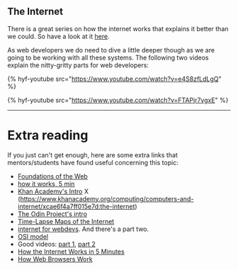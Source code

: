 ## The Internet

There is a great series on how the internet works that explains it better than we could. So have a look at it [here](https://www.youtube.com/playlist?list=PLzdnOPI1iJNfMRZm5DDxco3UdsFegvuB7).

As web developers we do need to dive a little deeper though as we are going to be working with all these systems. The following two videos explain the nitty-gritty parts for web developers:

{% hyf-youtube src="https://www.youtube.com/watch?v=e4S8zfLdLgQ" %}

{% hyf-youtube src="https://www.youtube.com/watch?v=FTAPjr7vgxE" %}

---

# Extra reading

If you just can't get enough, here are some extra links that mentors/students have found useful concerning this topic:

-   [Foundations of the Web](https://shawnr.gitbooks.io/foundations-of-the-web/)
-   [how it works, 5 min](https://www.youtube.com/watch?v=7_LPdttKXPc)
-   [Khan Academy's Intro](https://www.khanacademy.org/computing/computer-science/internet-intro) X (https://www.khanacademy.org/computing/computers-and-internet/xcae6f4a7ff015e7d:the-internet)
-   [The Odin Project's intro](https://www.theodinproject.com/courses/web-development-101/lessons/how-does-the-web-work)
-   [Time-Lapse Maps of the Internet](https://www.vox.com/a/internet-maps)
-   [internet for webdevs](https://www.youtube.com/watch?v=e4S8zfLdLgQ). And there's a part two.
-   [OSI model](http://www.webopedia.com/quick_ref/OSI_Layers.asp)
-   Good videos: [part 1](https://www.youtube.com/watch?v=e4S8zfLdLgQ), [part 2](https://www.youtube.com/watch?v=FTAPjr7vgxE)
-   <a href="https://www.youtube.com/watch?v=7_LPdttKXPc" target="_blank">How the Internet Works in 5 Minutes</a>
-   <a href="https://www.youtube.com/watch?v=WjDrMKZWCt0" target="_blank">How Web Browsers Work</a>
